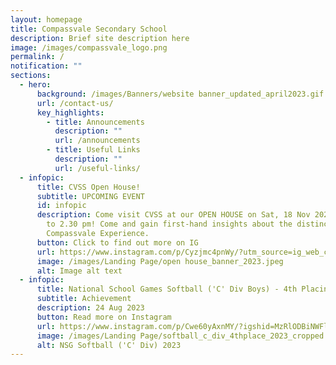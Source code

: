 ```yaml
---
layout: homepage
title: Compassvale Secondary School
description: Brief site description here
image: /images/compassvale_logo.png
permalink: /
notification: ""
sections:
  - hero:
      background: /images/Banners/website banner_updated_april2023.gif
      url: /contact-us/
      key_highlights:
        - title: Announcements
          description: ""
          url: /announcements
        - title: Useful Links
          description: ""
          url: /useful-links/
  - infopic:
      title: CVSS Open House!
      subtitle: UPCOMING EVENT
      id: infopic
      description: Come visit CVSS at our OPEN HOUSE on Sat, 18 Nov 2023, from 10 am
        to 2.30 pm! Come and gain first-hand insights about the distinctive
        Compassvale Experience.
      button: Click to find out more on IG
      url: https://www.instagram.com/p/Cyzjmc4pnWy/?utm_source=ig_web_copy_link
      image: /images/Landing Page/open house_banner_2023.jpeg
      alt: Image alt text
  - infopic:
      title: National School Games Softball ('C' Div Boys) - 4th Placing
      subtitle: Achievement
      description: 24 Aug 2023
      button: Read more on Instagram
      url: https://www.instagram.com/p/Cwe60yAxnMY/?igshid=MzRlODBiNWFlZA==
      image: /images/Landing Page/softball_c_div_4thplace_2023_cropped.jpeg
      alt: NSG Softball ('C' Div) 2023
---
```

